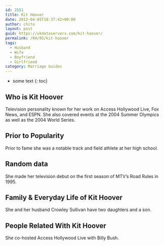 ```yaml
---
id: 2551
title: Kit Hoover
date: 2012-04-05T18:37:42+00:00
author: chito
layout: post
guid: https://ukdataservers.com/kit-hoover/
permalink: /04/05/kit-hoover
tags:
  - Husband
  - Wife
  - Boyfriend
  - Girlfriend
category: Marriage Guides
---
```


* some text
{: toc}
          
          
## Who is  Kit Hoover
                  
                  
                  
Television personality known for her work on Access Hollywood Live, Fox News, and ESPN. She also covered events at the 2004 Summer Olympics as well as the 2004 World Series.
                  
                
                
                
## Prior to Popularity 
                  
                  
                  
Prior to fame she was a notable track and field athlete at her high school.
                  
                
                
                
## Random data 
                  
                  
                  
She made her television debut on the first season of MTV&#8217;s Road Rules in 1995.
                  
                
                
                
## Family & Everyday Life of Kit Hoover
                  
                  
                  
She and her husband Crowley Sullivan have two daughters and a son.
                  
                
                
                
## People Related With  Kit Hoover
                  
                  
                  
She co-hosted Access Hollywood Live with Billy Bush.
                  
                
              
            
          
          
          
    
    
  
